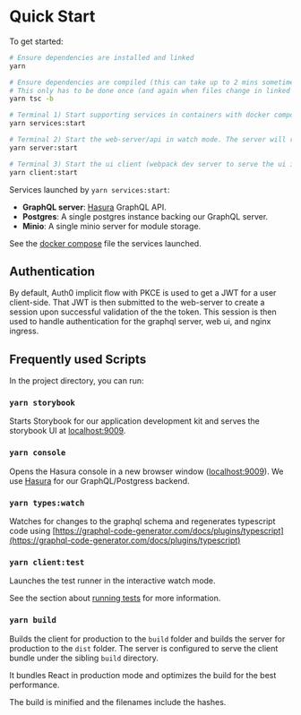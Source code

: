 # Quick Start

To get started:

```bash
# Ensure dependencies are installed and linked
yarn

# Ensure dependencies are compiled (this can take up to 2 mins sometimes...)
# This only has to be done once (and again when files change in linked packages)
yarn tsc -b

# Terminal 1) Start supporting services in containers with docker compose (you must have docker installed)
yarn services:start

# Terminal 2) Start the web-server/api in watch mode. The server will reload on changes.
yarn server:start

# Terminal 3) Start the ui client (webpack dev server to serve the ui in watch mode)
yarn client:start
```

Services launched by `yarn services:start`:

* __GraphQL server__: [Hasura](https://hasura.io) GraphQL API.
* __Postgres__: A single postgres instance backing our GraphQL server.
* __Minio__: A single minio server for module storage.

See the [docker compose]("./docker-compose.yml) file the services launched.

## Authentication

By default, Auth0 implicit flow with PKCE is used to get a JWT for a user client-side. That JWT is then submitted to the web-server to create
a session upon successful validation of the the token. This session is then used to handle authentication for the graphql server, web ui, and nginx ingress.

## Frequently used Scripts

In the project directory, you can run:

### `yarn storybook`

Starts Storybook for our application development kit and serves the storybook UI at [localhost:9009](http://localhost:9009).

### `yarn console`

Opens the Hasura console in a new browser window ([localhost:9009](http://localhost:9009)). We use [Hasura](https://hasura.io) for our GraphQL/Postgress backend.

### `yarn types:watch`

Watches for changes to the graphql schema and regenerates typescript code using [https://graphql-code-generator.com/docs/plugins/typescript](https://graphql-code-generator.com/docs/plugins/typescript)

### `yarn client:test`

Launches the test runner in the interactive watch mode.

See the section about [running tests](https://facebook.github.io/create-react-app/docs/running-tests) for more information.

### `yarn build`

Builds the client for production to the `build` folder and builds the server for production to the `dist` folder. The server is configured to serve the client bundle under the sibling `build` directory.

It bundles React in production mode and optimizes the build for the best performance.

The build is minified and the filenames include the hashes.

